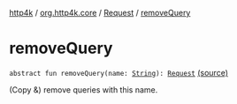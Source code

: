 [http4k](../../index.md) / [org.http4k.core](../index.md) / [Request](index.md) / [removeQuery](./remove-query.md)

# removeQuery

`abstract fun removeQuery(name: `[`String`](https://kotlinlang.org/api/latest/jvm/stdlib/kotlin/-string/index.html)`): `[`Request`](index.md) [(source)](https://github.com/http4k/http4k/blob/master/http4k-core/src/main/kotlin/org/http4k/core/http.kt#L193)

(Copy &amp;) remove queries with this name.

